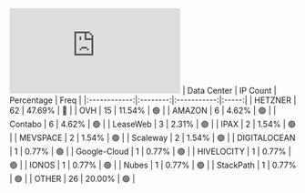![Diagramm](https://github.com/obajay/StateSync-snapshots/blob/main/Projects/Juno/1/README.md)
| Data Center | IP Count | Percentage | Freq |
|:------------:|:--------:|:-----------:|:-----:|
| HETZNER | 62 | 47.69% | 🔴 |
| OVH | 15 | 11.54% | 🟢 |
| AMAZON | 6 | 4.62% | 🟢 |
| Contabo | 6 | 4.62% | 🟢 |
| LeaseWeb | 3 | 2.31% | 🟢 |
| IPAX | 2 | 1.54% | 🟢 |
| MEVSPACE | 2 | 1.54% | 🟢 |
| Scaleway | 2 | 1.54% | 🟢 |
| DIGITALOCEAN | 1 | 0.77% | 🟢 |
| Google-Cloud | 1 | 0.77% | 🟢 |
| HIVELOCITY | 1 | 0.77% | 🟢 |
| IONOS | 1 | 0.77% | 🟢 |
| Nubes | 1 | 0.77% | 🟢 |
| StackPath | 1 | 0.77% | 🟢 |
| OTHER | 26 | 20.00% | 🟢 |
